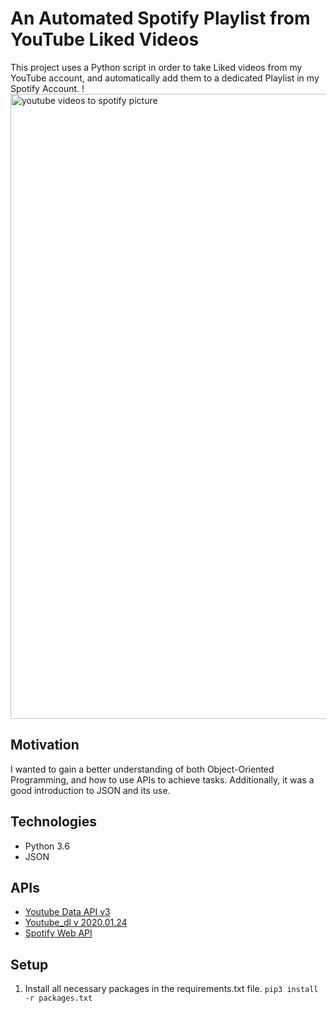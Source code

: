 # An Automated Spotify Playlist from YouTube Liked Videos
This project uses a Python script in order to take Liked videos from my YouTube account, and automatically add them to a dedicated Playlist in my Spotify Account. !<img width="1000" alt="youtube videos to spotify picture" src="https://user-images.githubusercontent.com/62456147/87292535-88f54200-c533-11ea-9fef-ca3502093451.png">

## Motivation
I wanted to gain a better understanding of both Object-Oriented Programming, and how to use APIs to achieve tasks. Additionally, it was a good introduction to JSON and its use.

## Technologies
* Python 3.6
* JSON

## APIs
* [Youtube Data API v3]
* [Youtube_dl v 2020.01.24]
* [Spotify Web API]

## Setup
1) Install all necessary packages in the requirements.txt file.
`pip3 install -r packages.txt`







   [Youtube Data API v3]: <https://developers.google.com/youtube/v3>
   [Spotify Web API]: <https://developer.spotify.com/documentation/web-api/>
   [Youtube_dl v 2020.01.24]:<https://github.com/ytdl-org/youtube-dl/>
